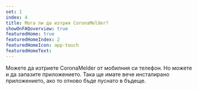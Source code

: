 ```yaml
---
set: 1
index: 4
title: Мога ли да изтрия CoronaMelder?
showOnFAQoverview: true
featuredHome: true
featuredHomeIndex: 2
featuredHomeIcon: app-touch
featuredHomeText: 
---
```

Можете да изтриете CoronaMelder от мобилния си телефон. Но можете и да запазите приложението. Така ще имате вече инсталирано приложението, ако то отново бъде пуснато в бъдеще. 
